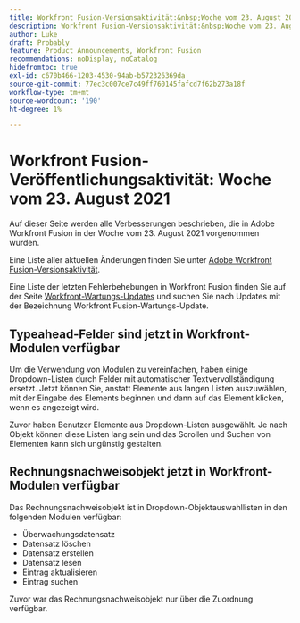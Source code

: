 ```yaml
---
title: Workfront Fusion-Versionsaktivität:&nbsp;Woche vom 23. August 2021
description: Workfront Fusion-Versionsaktivität:&nbsp;Woche vom 23. August 2021
author: Luke
draft: Probably
feature: Product Announcements, Workfront Fusion
recommendations: noDisplay, noCatalog
hidefromtoc: true
exl-id: c670b466-1203-4530-94ab-b572326369da
source-git-commit: 77ec3c007ce7c49ff760145fafcd7f62b273a18f
workflow-type: tm+mt
source-wordcount: '190'
ht-degree: 1%

---
```


# Workfront Fusion-Veröffentlichungsaktivität: Woche vom 23. August 2021

Auf dieser Seite werden alle Verbesserungen beschrieben, die in Adobe Workfront Fusion in der Woche vom 23. August 2021 vorgenommen wurden.

Eine Liste aller aktuellen Änderungen finden Sie unter [Adobe Workfront Fusion-Versionsaktivität](/help/workfront-fusion/fusion-product-releases/fusion-release-activity.md).

Eine Liste der letzten Fehlerbehebungen in Workfront Fusion finden Sie auf der Seite [Workfront-Wartungs-Updates](https://experienceleague.adobe.com/docs/workfront-known-issues/releases/current-updates.html) und suchen Sie nach Updates mit der Bezeichnung Workfront Fusion-Wartungs-Update.

## Typeahead-Felder sind jetzt in Workfront-Modulen verfügbar

Um die Verwendung von Modulen zu vereinfachen, haben einige Dropdown-Listen durch Felder mit automatischer Textvervollständigung ersetzt. Jetzt können Sie, anstatt Elemente aus langen Listen auszuwählen, mit der Eingabe des Elements beginnen und dann auf das Element klicken, wenn es angezeigt wird.

Zuvor haben Benutzer Elemente aus Dropdown-Listen ausgewählt. Je nach Objekt können diese Listen lang sein und das Scrollen und Suchen von Elementen kann sich ungünstig gestalten.

## Rechnungsnachweisobjekt jetzt in Workfront-Modulen verfügbar

Das Rechnungsnachweisobjekt ist in Dropdown-Objektauswahllisten in den folgenden Modulen verfügbar:

* Überwachungsdatensatz
* Datensatz löschen
* Datensatz erstellen
* Datensatz lesen
* Eintrag aktualisieren
* Eintrag suchen

Zuvor war das Rechnungsnachweisobjekt nur über die Zuordnung verfügbar.
